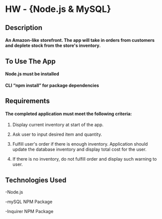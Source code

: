 # HW - {Node.js & MySQL}

## Description
#### An Amazon-like storefront. The app will take in orders from customers and deplete stock from the store's inventory.

## To Use The App
#### Node.js must be installed
#### CLI “npm install” for package dependencies


## Requirements
#### The completed application must meet the following criteria:

1. Display current inventory at start of the app.

2. Ask user to input desired item and quantity.

3. Fulfill user's order if there is enough inventory. Application should update the database inventory and display total cost for the user.

4. If there is no inventory, do not fulfill order and display such warning to user.


## Technologies Used
-Node.js

-mySQL NPM Package

-Inquirer NPM Package
